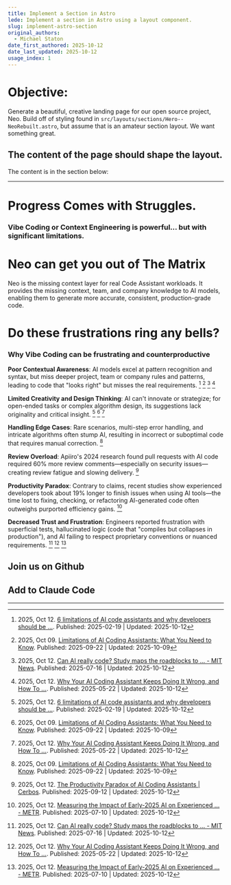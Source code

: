 ```yaml
---
title: Implement a Section in Astro
lede: Implement a section in Astro using a layout component.
slug: implement-astro-section
original_authors: 
  - Michael Staton
date_first_authored: 2025-10-12
date_last_updated: 2025-10-12
usage_index: 1
---
```

# Objective:
Generate a beautiful, creative landing page for our open source project, Neo. Build off of styling found in `src/layouts/sections/Hero--NeoRebuilt.astro`, but assume that is an amateur section layout.  We want something great.  

## The content of the page should shape the layout. 
The content is in the section below:

***
# Progress Comes with Struggles. 
### Vibe Coding or Context Engineering is powerful... but with significant limitations.

# Neo can get you out of The Matrix
Neo is the missing context layer for real Code Assistant workloads. It provides the missing context, team, and company knowledge to AI models, enabling them to generate more accurate, consistent, production-grade code.

# Do these frustrations ring any bells?  
### Why Vibe Coding can be frustrating and counterproductive

**Poor Contextual Awareness**: AI models excel at pattern recognition and syntax, but miss deeper project, team or company rules and patterns, leading to code that "looks right" but misses the real requirements. [^ucph8r] [^9f363s] [^17262x] [^8hy165]

**Limited Creativity and Design Thinking**: AI can't innovate or strategize; for open-ended tasks or complex algorithm design, its suggestions lack originality and critical insight. [^ucph8r] [^9f363s] [^8hy165]

**Handling Edge Cases**: Rare scenarios, multi-step error handling, and intricate algorithms often stump AI, resulting in incorrect or suboptimal code that requires manual correction. [^9f363s]

**Review Overload**: Apiiro's 2024 research found pull requests with AI code required 60% more review comments—especially on security issues—creating review fatigue and slowing delivery. [^vk4uhi]

**Productivity Paradox**: Contrary to claims, recent studies show experienced developers took about 19% longer to finish issues when using AI tools—the time lost to fixing, checking, or refactoring AI-generated code often outweighs purported efficiency gains. [^7rrgpy]

**Decreased Trust and Frustration**: Engineers reported frustration with superficial tests, hallucinated logic (code that "compiles but collapses in production"), and AI failing to respect proprietary conventions or nuanced requirements. [^17262x] [^8hy165] [^7rrgpy]


[^ucph8r]: 2025, Oct 12. [6 limitations of AI code assistants and why developers should be ...](https://allthingsopen.org/articles/ai-code-assistants-limitations). Published: 2025-02-19 | Updated: 2025-10-12

[^9f363s]: 2025, Oct 09. [Limitations of AI Coding Assistants: What You Need to Know](https://zencoder.ai/blog/limitations-of-ai-coding-assistants). Published: 2025-09-22 | Updated: 2025-10-09

[^17262x]: 2025, Oct 12. [Can AI really code? Study maps the roadblocks to ... - MIT News](https://news.mit.edu/2025/can-ai-really-code-study-maps-roadblocks-to-autonomous-software-engineering-0716). Published: 2025-07-16 | Updated: 2025-10-12

[^8hy165]: 2025, Oct 12. [Why Your AI Coding Assistant Keeps Doing It Wrong, and How To ...](https://blog.thepete.net/blog/2025/05/22/why-your-ai-coding-assistant-keeps-doing-it-wrong-and-how-to-fix-it/). Published: 2025-05-22 | Updated: 2025-10-12

[^vk4uhi]: 2025, Oct 12. [The Productivity Paradox of AI Coding Assistants | Cerbos](https://www.cerbos.dev/blog/productivity-paradox-of-ai-coding-assistants). Published: 2025-09-12 | Updated: 2025-10-12

[^7rrgpy]: 2025, Oct 12. [Measuring the Impact of Early-2025 AI on Experienced ... - METR](https://metr.org/blog/2025-07-10-early-2025-ai-experienced-os-dev-study/). Published: 2025-07-10 | Updated: 2025-10-12

## Join us on Github
## Add to Claude Code
***

